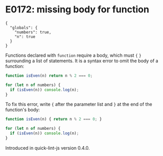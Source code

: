 # E0172: missing body for function

```config-for-examples
{
  "globals": {
    "numbers": true,
    "n": true
  }
}
```

Functions declared with `function` require a body, which must `{` `}`
surrounding a list of statements. It is a syntax error to omit the body of a
function:

```javascript
function isEven(n) return n % 2 === 0;

for (let n of numbers) {
  if (isEven(n)) console.log(n);
}
```

To fix this error, write `{` after the parameter list and `}` at the end of the
function's body:

```javascript
function isEven(n) { return n % 2 === 0; }

for (let n of numbers) {
  if (isEven(n)) console.log(n);
}
```

Introduced in quick-lint-js version 0.4.0.
